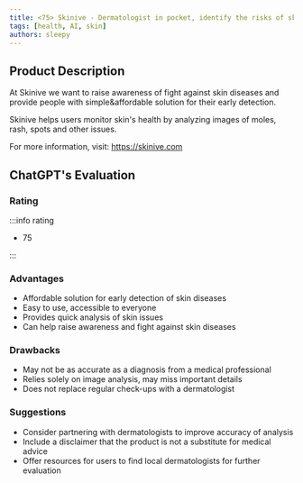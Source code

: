 ```yaml
---
title: <75> Skinive - Dermatologist in pocket, identify the risks of skin diseases
tags: [health, AI, skin]
authors: sleepy
---
```


## Product Description

At Skinive we want to raise awareness of fight against skin diseases and provide people with simple&amp;affordable solution for their early detection. 

Skinive helps users monitor skin's health by analyzing images of moles, rash, spots and other issues.

For more information, visit: https://skinive.com

## ChatGPT's Evaluation

### Rating

:::info rating

- 75

:::

### Advantages

- Affordable solution for early detection of skin diseases
- Easy to use, accessible to everyone
- Provides quick analysis of skin issues
- Can help raise awareness and fight against skin diseases


### Drawbacks

- May not be as accurate as a diagnosis from a medical professional
- Relies solely on image analysis, may miss important details
- Does not replace regular check-ups with a dermatologist

### Suggestions

- Consider partnering with dermatologists to improve accuracy of analysis
- Include a disclaimer that the product is not a substitute for medical advice
- Offer resources for users to find local dermatologists for further evaluation